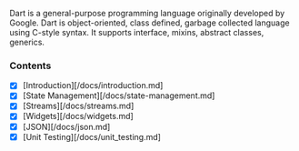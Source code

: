 Dart is a general-purpose programming language originally developed by Google. Dart is object-oriented, 
class defined, garbage collected language using C-style syntax. It supports interface, mixins, abstract 
classes, generics.

### Contents

- [x] [Introduction][/docs/introduction.md]
- [x] [State Management][/docs/state-management.md]
- [x] [Streams][/docs/streams.md]
- [x] [Widgets][/docs/widgets.md]
- [x] [JSON][/docs/json.md]
- [x] [Unit Testing][/docs/unit_testing.md]
